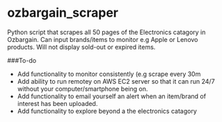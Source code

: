# ozbargain_scraper
Python script that scrapes all 50 pages of the Electronics catagory in Ozbargain. Can input brands/items to monitor e.g Apple or Lenovo products. Will not display sold-out or expired items. 

###To-do
- Add functionality to monitor consistently (e.g scrape every 30m
- Add ability to run remotey on AWS EC2 server so that it can run 24/7 without your computer/smartphone being on. 
- Add functionality to email yourself an alert when an item/brand of interest has been uploaded. 
- Add functionality to explore beyond a the electronics catagory
